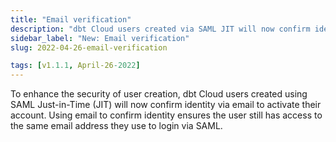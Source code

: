 ```yaml
---
title: "Email verification"
description: "dbt Cloud users created via SAML JIT will now confirm identity via email to activate their account."
sidebar_label: "New: Email verification"
slug: 2022-04-26-email-verification

tags: [v1.1.1, April-26-2022]
---
```


To enhance the security of user creation, dbt Cloud users created using SAML Just-in-Time (JIT) will now confirm identity via email to activate their account. Using email to confirm identity ensures the user still has access to the same email address they use to login via SAML. 
